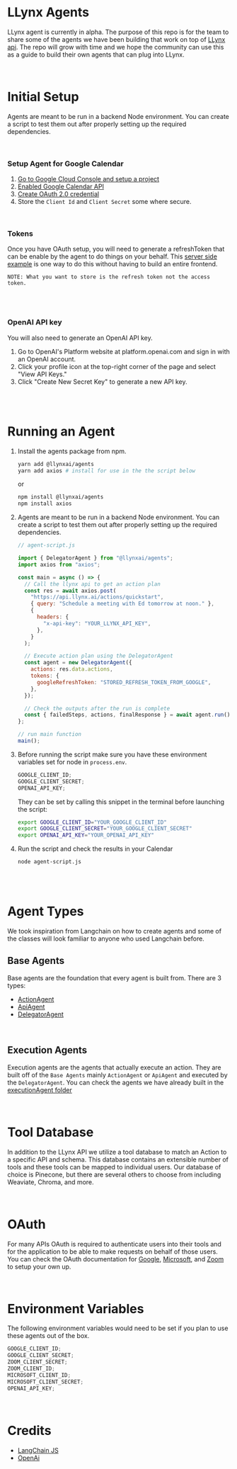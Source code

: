 # LLynx Agents

LLynx agent is currently in alpha. The purpose of this repo is for the team to share some of the agents we have been building that work on top of [LLynx api](https://docs.llynx.ai). The repo will grow with time and we hope the community can use this as a guide to build their own agents that can plug into LLynx.

</br>

# Initial Setup

Agents are meant to be run in a backend Node environment. You can create a script to test them out after properly setting up the required dependencies.

</br>

### Setup Agent for Google Calendar

1. [Go to Google Cloud Console and setup a project](https://developers.google.com/maps/get-started#create-project)
2. [Enabled Google Calendar API](https://support.google.com/googleapi/answer/6158841?hl=en)
3. [Create OAuth 2.0 credential](https://developers.google.com/workspace/guides/create-credentials)
4. Store the `Client Id` and `Client Secret` some where secure.

</br>

### Tokens

Once you have OAuth setup, you will need to generate a refreshToken that can be enable by the agent to do things on your behalf.
This [server side example](https://cloud.google.com/nodejs/docs/reference/google-auth-library/latest) is one way to do this without having to build an entire frontend.

`NOTE: What you want to store is the refresh token not the access token.`

</br>
</br>

### OpenAI API key

You will also need to generate an OpenAI API key.

1. Go to OpenAI's Platform website at platform.openai.com and sign in with an OpenAI account.
2. Click your profile icon at the top-right corner of the page and select "View API Keys."
3. Click "Create New Secret Key" to generate a new API key.

</br>
</br>

# Running an Agent

1. Install the agents package from npm.

   ```bash
   yarn add @llynxai/agents
   yarn add axios # install for use in the the script below
   ```

   or

   ```bash
   npm install @llynxai/agents
   npm install axios
   ```

2. Agents are meant to be run in a backend Node environment. You can create a script to test them out after properly setting up the required dependencies.

   ```js
   // agent-script.js

   import { DelegatorAgent } from "@llynxai/agents";
   import axios from "axios";

   const main = async () => {
     // Call the llynx api to get an action plan
     const res = await axios.post(
       "https://api.llynx.ai/actions/quickstart",
       { query: "Schedule a meeting with Ed tomorrow at noon." },
       {
         headers: {
           "x-api-key": "YOUR_LLYNX_API_KEY",
         },
       }
     );

     // Execute action plan using the DelegatorAgent
     const agent = new DelegatorAgent({
       actions: res.data.actions,
       tokens: {
         googleRefreshToken: "STORED_REFRESH_TOKEN_FROM_GOOGLE",
       },
     });

     // Check the outputs after the run is complete
     const { failedSteps, actions, finalResponse } = await agent.run();
   };

   // run main function
   main();
   ```

3. Before running the script make sure you have these environment variables set for node in `process.env`.

   ```js
   GOOGLE_CLIENT_ID;
   GOOGLE_CLIENT_SECRET;
   OPENAI_API_KEY;
   ```

   They can be set by calling this snippet in the terminal before launching the script:

   ```bash
   export GOOGLE_CLIENT_ID="YOUR_GOOGLE_CLIENT_ID"
   export GOOGLE_CLIENT_SECRET="YOUR_GOOGLE_CLIENT_SECRET"
   export OPENAI_API_KEY="YOUR_OPENAI_API_KEY"
   ```

4. Run the script and check the results in your Calendar

   ```bash
   node agent-script.js
   ```

   </br>
   </br>

# Agent Types

We took inspiration from Langchain on how to create agents and some of the classes will look familiar to anyone who used Langchain before.

## Base Agents

Base agents are the foundation that every agent is built from. There are 3 types:

- [ActionAgent](/agents/baseAgents/documentation/ActionAgent.md)
- [ApiAgent](/agents/baseAgents/documentation/ApiAgent.md)
- [DelegatorAgent](/agents/baseAgents/documentation/DelegatorAgent.md)

</br>

## Execution Agents

Execution agents are the agents that actually execute an action. They are built off of the `Base Agents` mainly `ActionAgent` or `ApiAgent` and executed by the `DelegatorAgent`. You can check the agents we have already built in the [executionAgent folder](/agents/executionAgents)

</br>

# Tool Database

In addition to the LLynx API we utilize a tool database to match an Action to a specific API and schema. This database contains an extensible number of tools and these tools can be mapped to individual users. Our database of choice is Pinecone, but there are several others to choose from including Weaviate, Chroma, and more.

</br>

# OAuth

For many APIs OAuth is required to authenticate users into their tools and for the application to be able to make requests on behalf of those users. You can check the OAuth documentation for [Google](https://developers.google.com/identity/protocols/oauth2), [Microsoft](https://learn.microsoft.com/en-us/azure/active-directory/develop/v2-oauth2-auth-code-flow), and [Zoom](https://developers.zoom.us/docs/integrations/oauth/) to setup your own up.

</br>

# Environment Variables

The following environment variables would need to be set if you plan to use these agents out of the box.

```js
GOOGLE_CLIENT_ID;
GOOGLE_CLIENT_SECRET;
ZOOM_CLIENT_SECRET;
ZOOM_CLIENT_ID;
MICROSOFT_CLIENT_ID;
MICROSOFT_CLIENT_SECRET;
OPENAI_API_KEY;
```

</br>

# Credits

- [LangChain JS](https://js.langchain.com/docs/getting-started/guide-llm)
- [OpenAi](https://github.com/openai/openai-node)
